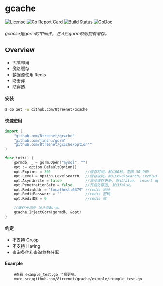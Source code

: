 # gcache
[![License](https://img.shields.io/badge/License-Apache%202.0-blue.svg)](https://github.com/8treenet/gcache/blob/master/LICENSE) [![Go Report Card](https://goreportcard.com/badge/github.com/8treenet/tcp)](https://goreportcard.com/report/github.com/8treenet/tcp) [![Build Status](https://travis-ci.org/8treenet/gotree.svg?branch=master)](https://travis-ci.org/8treenet/gotree) [![GoDoc](https://godoc.org/github.com/8treenet/gotree?status.svg)](https://godoc.org/github.com/8treenet/gotree) 

###### gcache是gorm的中间件，注入后gorm即刻拥有缓存。

## Overview
- 即插即用
- 旁路缓存
- 数据源使用 Redis
- 防击穿
- 防穿透

#### 安装
```sh
$ go get -u github.com/8treenet/gcache
```
#### 快速使用
```go
import (
    "github.com/8treenet/gcache"
    "github.com/jinzhu/gorm"
    "github.com/8treenet/gcache/option""
)

func init() {
    gormdb, _ = gorm.Open("mysql", "")
    opt := option.DefaultOption{}
    opt.Expires = 300                //缓存时间，默认60秒。范围 30-900
    opt.Level = option.LevelSearch   //缓存级别，默认LevelSearch。LevelDisable:关闭缓存，LevelModel:模型缓存， LevelSearch:查询缓存
    opt.AsyncWrite = false           //异步缓存更新, 默认false。 insert update delete 成功后是否异步更新缓存
    opt.PenetrationSafe = false 	 //开启防穿透, 默认false。
    opt.RedisAddr = "localhost:6379" //redis 地址
    opt.RedisPassword = ""           //redis 密码
    opt.RedisDB = 0                  //redis 库
    
    //缓存中间件 注入到Gorm。
    gcache.InjectGorm(gormdb, &opt)
}
```

#### 约定
- 不支持 Gruop
- 不支持 Having
- 查询条件和查询参数分离


#### Example
```shell script
    #查看 example_test.go 了解更多。
    more src/github.com/8treenet/gcache/example/example_test.go
```